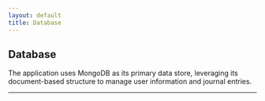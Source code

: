 ```yaml
---
layout: default
title: Database
---
```


## Database

The application uses MongoDB as its primary data store, leveraging its document-based structure to manage user information and journal entries.

---